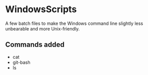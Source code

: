 # WindowsScripts
A few batch files to make the Windows command line slightly less unbearable 
and more Unix-friendly.

## Commands added
- cat
- git-bash
- ls
